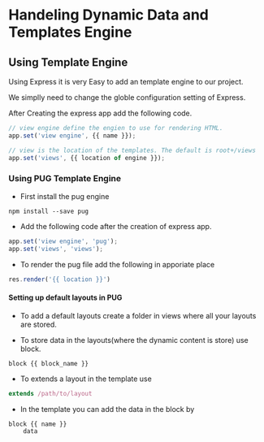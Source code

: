 # Handeling Dynamic Data and Templates Engine


## Using Template Engine

Using Express it is very Easy to add an template engine to our project.

We simplly need to change the globle configuration setting of Express.

After Creating the express app add the following code.

```js
// view engine define the engien to use for rendering HTML.
app.set('view engine', {{ name }});

// view is the location of the templates. The default is root+/views
app.set('views', {{ location of engine }});
```
### Using PUG Template Engine

- First install the pug engine

```
npm install --save pug
```

- Add the following code after the creation of express app.

```js
app.set('view engine', 'pug');
app.set('views', 'views');
```

- To render the pug file add the following in apporiate place

```js
res.render('{{ location }}')
```

#### Setting up default layouts in PUG

- To add a default layouts create a folder in views where all your layouts are stored.

- To store data in the layouts(where the dynamic content is store) use block.

```
block {{ block_name }}
```

- To extends a layout in the template use

```js
extends /path/to/layout
```


- In the template you can add the data in the block by

```
block {{ name }}
	data
```
